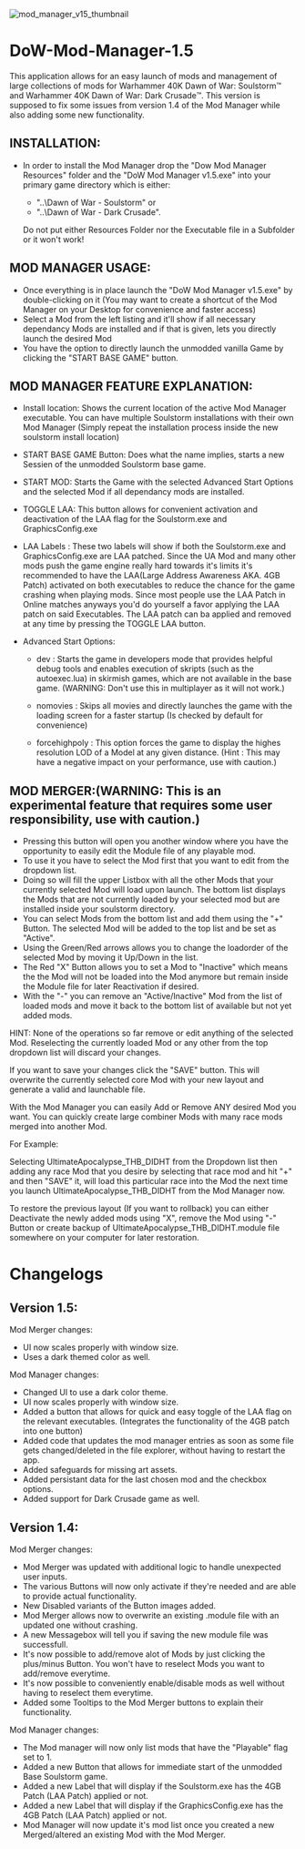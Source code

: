 ![mod_manager_v15_thumbnail](https://user-images.githubusercontent.com/19975052/64079833-f833c000-ccec-11e9-96cb-ed5c01cc0791.png)
# DoW-Mod-Manager-1.5

This application allows for an easy launch of mods and management of large collections of mods for Warhammer 40K Dawn of War: Soulstorm:tm: and Warhammer 40K Dawn of War: Dark Crusade:tm:.
This version is supposed to fix some issues from version 1.4 of the Mod Manager while also adding some new functionality.

## INSTALLATION:

- In order to install the Mod Manager drop the "Dow Mod Manager Resources" folder and the "DoW Mod Manager v1.5.exe" into your primary game directory which is either:

  - "..\Dawn of War - Soulstorm\" or 
  - "..\Dawn of War - Dark Crusade\". 
  
  Do not put either Resources Folder nor the Executable file in a Subfolder or it won't work!

## MOD MANAGER USAGE:

- Once everything is in place launch the "DoW Mod Manager v1.5.exe" by double-clicking on it (You may want to create a shortcut of the Mod Manager on your Desktop
for convenience and faster access)
- Select a Mod from the left listing and it'll show if all necessary dependancy Mods are installed and if that is given, lets you directly launch the desired Mod
- You have the option to directly launch the unmodded vanilla Game by clicking the "START BASE GAME" button.

## MOD MANAGER FEATURE EXPLANATION:

- Install location: Shows the current location of the active Mod Manager executable. You can have multiple Soulstorm installations with their own Mod Manager 
(Simply repeat the installation process inside the new soulstorm install location)

- START BASE GAME Button: Does what the name implies, starts a new Sessien of the unmodded Soulstorm base game.

- START MOD: Starts the Game with the selected Advanced Start Options and the selected Mod if all dependancy mods are installed.

- TOGGLE LAA: This button allows for convenient activation and deactivation of the LAA flag for the Soulstorm.exe and GraphicsConfig.exe

- LAA Labels : These two labels will show if both the Soulstorm.exe and GraphicsConfig.exe are LAA patched. Since the UA Mod and many other mods push the game engine really hard towards it's limits
it's recommended to have the LAA(Large Address Awareness AKA. 4GB Patch) activated on both executables to reduce the chance for the game crashing when playing mods. Since most people use the LAA Patch in Online
matches anyways you'd do yourself a favor applying the LAA patch on said Executables. The LAA patch can ba applied and removed at any time by pressing the TOGGLE LAA button.

- Advanced Start Options:

  - dev : Starts the game in developers mode that provides helpful debug tools and enables execution of skripts (such as the autoexec.lua) in skirmish games, which are not available in the base game.
	(WARNING: Don't use this in multiplayer as it will not work.)
	
  - nomovies : Skips all movies and directly launches the game with the loading screen for a faster startup (Is checked by default for convenience)
 
  - forcehighpoly : This option forces the game to display the highes resolution LOD of a Model at any given distance. (Hint : This may have a negative impact on your performance, use with caution.)

## MOD MERGER:(WARNING: This is an experimental feature that requires some user responsibility, use with caution.)

- Pressing this button will open you another window where you have the opportunity to easily edit the Module file of any playable mod.
- To use it you have to select the Mod first that you want to edit from the dropdown list.
- Doing so will fill the upper Listbox with all the other Mods that your currently selected Mod will load upon launch.
The bottom list displays the Mods that are not currently loaded by your selected mod but are installed inside your soulstorm directory.
- You can select Mods from the bottom list and add them using the "+" Button. The selected Mod will be added to the top list and be set as "Active".
- Using the Green/Red arrows allows you to change the loadorder of the selected Mod by moving it Up/Down in the list.
- The Red "X" Button allows you to set a Mod to "Inactive" which means the the Mod will not be loaded into the Mod anymore but remain inside the Module file for later Reactivation if desired.
- With the "-" you can remove an "Active/Inactive" Mod from the list of loaded mods and move it back to the bottom list of available but not yet added mods.

HINT: None of the operations so far remove or edit anything of the selected Mod. Reselecting the currently loaded Mod or any other from the top dropdown list will discard your changes.

If you want to save your changes click the "SAVE" button. This will overwrite the currently selected core Mod with your new layout and generate a valid and launchable file.


With the Mod Manager you can easily Add or Remove ANY desired Mod you want. You can quickly create large combiner Mods with many race mods merged into another Mod.


For Example:

Selecting UltimateApocalypse_THB_DIDHT from the Dropdown list then adding any race Mod that you desire by selecting that race mod and hit "+" and then "SAVE" it, will load this particular race
into the Mod the next time you launch UltimateApocalypse_THB_DIDHT from the Mod Manager now.

To restore the previous layout (If you want to rollback) you can either Deactivate the newly added mods using "X", remove the Mod using "-" Button or create backup of UltimateApocalypse_THB_DIDHT.module file
somewhere on your computer for later restoration.

# Changelogs

## Version 1.5:

Mod Merger changes:

- UI now scales properly with window size.
- Uses a dark themed color as well.

Mod Manager changes:

- Changed UI to use a dark color theme.
- UI now scales properly with window size.
- Added a button that allows for quick and easy toggle of the LAA flag on the relevant executables. (Integrates the functionality of the 4GB patch into one button)
- Added code that updates the mod manager entries as soon as some file gets changed/deleted in the file explorer, without having to restart the app.
- Added safeguards for missing art assets.
- Added persistant data for the last chosen mod and the checkbox options.
- Added support for Dark Crusade game as well.

## Version 1.4:

Mod Merger changes:

- Mod Merger was updated with additional logic to handle unexpected user inputs.
- The various Buttons will now only activate if they're needed and are able to provide actual functionality.
- New Disabled variants of the Button images added.
- Mod Merger allows now to overwrite an existing .module file with an updated one without crashing.
- A new Messagebox will tell you if saving the new module file was successfull.
- It's now possible to add/remove alot of Mods by just clicking the plus/minus Button. You won't have to reselect Mods you want to add/remove everytime.
- It's now possible to conveniently enable/disable mods as well without having to reselect them everytime.
- Added some Tooltips to the Mod Merger buttons to explain their functionality.

Mod Manager changes:

- The Mod manager will now only list mods that have the "Playable" flag set to 1.
- Added a new Button that allows for immediate start of the unmodded Base Soulstorm game.
- Added a new Label that will display if the Soulstorm.exe has the 4GB Patch (LAA Patch) applied or not.
- Added a new Label that will display if the GraphicsConfig.exe has the 4GB Patch (LAA Patch) applied or not.
- Mod Manager will now update it's mod list once you created a new Merged/altered an existing Mod with the Mod Merger.
